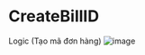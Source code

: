 # CreateBillID
Logic (Tạo mã đơn hàng)
 ![image](https://user-images.githubusercontent.com/57476209/161201128-e67d4973-1e93-4436-bb5f-cdd60cd42d33.png)

